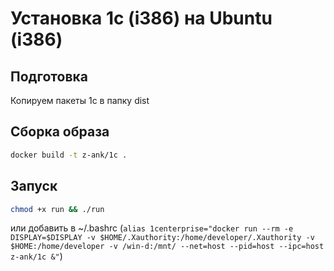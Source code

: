 # Установка 1с (i386) на Ubuntu (i386)

## Подготовка

Копируем пакеты 1с в папку dist

## Сборка образа

```sh
docker build -t z-ank/1c .
```

## Запуск

```sh
chmod +x run && ./run
```

или
добавить в ~/.bashrc
(`alias 1centerprise="docker run --rm -e DISPLAY=$DISPLAY -v $HOME/.Xauthority:/home/developer/.Xauthority -v $HOME:/home/developer -v /win-d:/mnt/ --net=host --pid=host --ipc=host z-ank/1c &"`)
